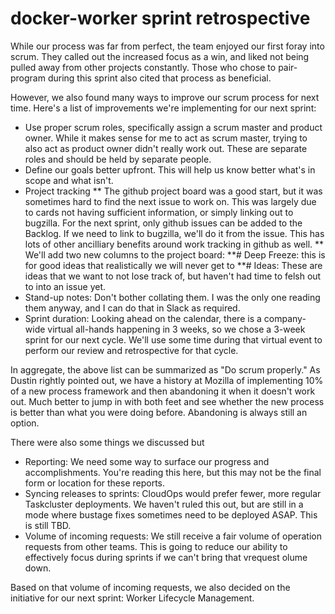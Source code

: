 # docker-worker sprint retrospective

While our process was far from perfect, the team enjoyed our first foray into scrum. They called out the increased focus as a win, and liked not being pulled away from other projects constantly. Those who chose to pair-program during this sprint also cited that process as beneficial.

However, we also found many ways to improve our scrum process for next time. Here's a list of improvements we're implementing for our next sprint:
* Use proper scrum roles, specifically assign a scrum master and product owner. While it makes sense for me to act as scrum master, trying to also act as product owner didn't really work out. These are separate roles and should be held by separate people.
* Define our goals better upfront. This will help us know better what's in scope and what isn't.
* Project tracking
** The github project board was a good start, but it was sometimes hard to find the next issue to work on. This was largely due to cards not having sufficient information, or simply linking out to bugzilla. For the next sprint, only github issues can be added to the Backlog. If we need to link to bugzilla, we'll do it from the issue. This has lots of other ancilliary benefits around work tracking in github as well.
** We'll add two new columns to the project board:
**# Deep Freeze: this is for good ideas that realistically we will never get to
**# Ideas: These are ideas that we want to not lose track of, but haven't had time to felsh out to into an issue yet.
* Stand-up notes: Don't bother collating them. I was the only one reading them anyway, and I can do that in Slack as required.
* Sprint duration: Looking ahead on the calendar, there is a company-wide virtual all-hands happening in 3 weeks, so we chose a 3-week sprint for our next cycle. We'll use some time during that virtual event to perform our review and retrospective for that cycle.

In aggregate, the above list can be summarized as "Do scrum properly." As Dustin rightly pointed out, we have a history at Mozilla of implementing 10% of a new process framework and then abandoning it when it doesn't work out. Much better to jump in with both feet and see whether the new process is better than what you were doing before. Abandoning is always still an option.

There were also some things we discussed but
* Reporting: We need some way to surface our progress and accomplishments. You're reading this here, but this may not be the final form or location for these reports.
* Syncing releases to sprints: CloudOps would prefer fewer, more regular Taskcluster deployments. We haven't ruled this out, but are still in a mode where bustage fixes sometimes need to be deployed ASAP. This is still TBD.
* Volume of incoming requests: We still receive a fair volume of operation requests from other teams. This is going to reduce our ability to effectively focus during sprints if we can't bring that vrequest olume down.

Based on that volume of incoming requests, we also decided on the initiative for our next sprint: Worker Lifecycle Management.
